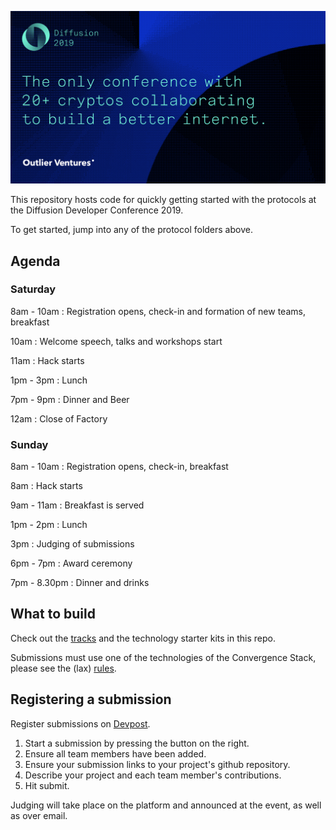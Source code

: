 ![Diffusion](/Images/header.png)

This repository hosts code for quickly getting started with the protocols at the Diffusion Developer Conference 2019.

To get started, jump into any of the protocol folders above.

## Agenda

### Saturday

8am - 10am : Registration opens, check-in and formation of new teams, breakfast

10am : Welcome speech, talks and workshops start

11am : Hack starts

1pm - 3pm : Lunch

7pm - 9pm : Dinner and Beer

12am : Close of Factory

### Sunday

8am - 10am : Registration opens, check-in, breakfast

8am : Hack starts

9am - 11am : Breakfast is served

1pm - 2pm : Lunch

3pm : Judging of submissions

6pm - 7pm : Award ceremony

7pm - 8.30pm : Dinner and drinks

## What to build

Check out the [tracks](https://github.com/DiffusionCon/Launchpad/blob/master/TRACKS.md) and the technology starter kits in this repo.

Submissions must use one of the technologies of the Convergence Stack, please see the (lax) [rules](https://diffusion2019.devpost.com/rules).

## Registering a submission

Register submissions on [Devpost](https://diffusion2019.devpost.com/).

1. Start a submission by pressing the button on the right.
2. Ensure all team members have been added.
3. Ensure your submission links to your project's github repository.
4. Describe your project and each team member's contributions.
5. Hit submit.

Judging will take place on the platform and announced at the event, as well as over email.
